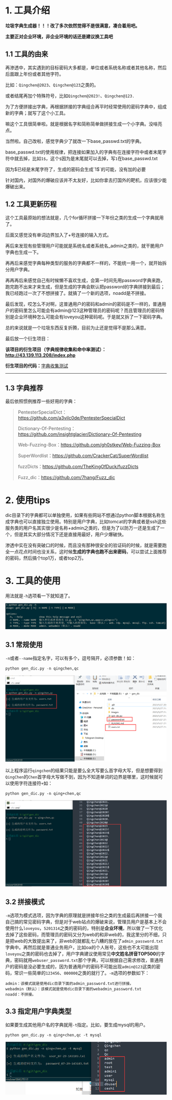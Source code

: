 # 1. 工具介绍

**垃圾字典生成器！！！改了多次依然觉得不是很满意，凑合着用吧。**

**主要正对企业环境，非企业环境的话还是建议换工具吧**

## 1.1 工具的由来

再渗透中，其实遇到的目标密码大多都是，单位或者系统名称或者其他名称，然后后面跟上年份或者其他字符。

比如：`Qingchen@2023`、`Qingchen@123`之类的。

或者结尾再加个特殊符号，比如`Qingchen@2023!`、`Qingchen@123.`

为了方便拼接出字典，再根据拼接的字典组合再平时经常使用的密码字典中，组成新的字典；就写了这个小工具。

嘛这个工具很简单啦。就是根据名字和简称简单做拼接生成一个小字典。没啥亮点。

当然啦。自己改啦，感觉字典少了就改一下base_passwd.txt的字典。

base_passwd.txt的使用规律，把连接如果加入的字典有在连接字符中或者末尾字符中就去掉，比如`1$`，这个`$`因为是末尾就可以去掉，写`1`在base_passwd.txt

因为$已经是末尾字符了，生成的密码会生成`1$`的可能，没有加的必要

针对国内，对国外的爆破应该并不太友好，比如你拿去打国外的靶机，应该很少能爆破出来。

## 1.2 工具更新历程

这个工具最原始的想法就是，几个for循环拼接一下年份之类的生成一个字典就用了。

后面又感觉没有单词边界加入了+号连接的输入方式。

再后来发现有些管理用户可能就是系统名或者系统名_admin之类的，就干脆用户字典也生成一下。

再再后来感觉字典每种类型的服务的字典都不一样的，不能统一用一个，就开始拆分用户字典。

再再再后来感觉自己有时候懒不喜欢生成，会第一时间先用password字典来跑，跑完跑不出来才来生成，但是生成的字典会默认把password的字典拼接到最后；我已经跑过一次了不想拼接了。就搞了一个新的选项，noadd是不拼接。

最后发现，哎怎么不对啊，这普通用户的密码和admin的密码是不一样的，普通用户的密码里怎么可能会有admin@123这种管理员的密码呢？而且管理员的密码特别是企业环境种怎么可能会有loveyou这种密码呢。于是就又拆了一下密码字典。

总的来说就是一个垃圾东西反复折腾，目前为止还是觉得不是那么满意。

最后放一个衍生项目：

**该项目的衍生项目（字典规律收集和命中率测试）：http://43.139.113.208/index.php** 

**衍生项目的代码：**[字典收集测试](https://github.com/qingchenhh/Simple-dictionary-generator/tree/main/pass_test)

---

## 1.3 字典推荐

最后依照惯例推荐一些好用的字典：

>PentesterSpecialDict：https://github.com/a3vilc0de/PentesterSpecialDict
>
>Dictionary-Of-Pentesting：https://github.com/insightglacier/Dictionary-Of-Pentesting
>
>Web-Fuzzing-Box：https://github.com/gh0stkey/Web-Fuzzing-Box
>
>SuperWordlist：https://github.com/CrackerCat/SuperWordlist
>
>fuzzDicts：https://github.com/TheKingOfDuck/fuzzDicts
>
>Fuzz_dic：https://github.com/7hang/Fuzz_dic

# 2. 使用tips

dic目录下的字典都可以单独使用，如果有些网站不想通过python脚本根据名称生成字典也可以直接独立使用。特别是用户字典，比如tomcat的字典或者是ssh这些服务类的用户名其实很少是名称+admin之类的，但是为了以防万一还是生成了一个，但是其实大部分情况下还是直接用最好，用户少爆破快。

渗透中实在没有突破口的时候，而且没有那种很安全的验证码的时候，就是需要跑全一点花点时间也没关系，这时候**生成的字典也跑不出来密码**，可以尝试上面推荐的密码，然后搞个top1万，或者top2万。

# 3. 工具的使用

用法就是`-h`选项看一下就知道了。

![1690611005844](images/1690611005844.png)

## 3.1 常规使用

` -n `或者` --name `指定名字，可以有多个，逗号隔开，必须参数！如：

``` python
python gen_dic.py -n qingchen,qc
```

![1685195853899](images/1685195853899.png)

以上程序运行`qingchen`的结果只能是要么全大写要么首字母大写，但是想要得到`QingChen`的`Chen`首字母大写做不到，因为不知道单词的边界是哪里，这时候就可以使用字符连接符`+`如：

```
python gen_dic.py -n qing+chen,qc
```

![1685195984170](images/1685195984170.png)

## 3.2 拼接模式

`-m`选项为模式选项，因为字典的原理就是拼接年份之类的生成最后再拼接一个我自己搞的常见密码字典，但是对于web站点的爆破来说，管理员用户是基本上不会使用什么`loveyou`，`5201314`之类的密码的，特别是**企业环境**，所以做了一下优化去掉了这些密码，而管理员的密码又分为web的和非web的，我这里分的不细，只是把web的大致提出来了，非web的就都乱七八糟的放在了`admin_password.txt`字典中。再然后就是普通业务用户，比如oa的个人账号，这些也不太可能出现`loveyou`之类的密码也去掉了，用户字典建议使用常见**中文姓名拼音TOP500**的字典，密码就用`webuser_password.txt`那个字典，可以根据自己需求修改，普通用户的密码是没必要生成的，因为普通用户的密码不可能出现`admin@123`这类的密码，常识一些简单的`123456`、`000000`之类的就行了。`-m`选项的参数如下：

```
admin：该模式就是使用dic目录下面的admin_password.txt进行拼接。
webadmin（默认）：该模式就是使用dic目录下面的webadmin_password.txt
noadd：不拼接。
```

## 3.3 指定用户字典类型

如果要生成其他用户名的字典就用`-t`指定。比如，要生成mysql的用户。

```
python gen_dic.py -n qing+chen,qc -t mysql
```

![1690612315628](images/1690612315628.png)
